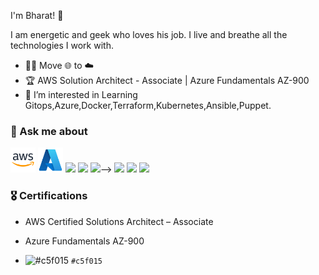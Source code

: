 I'm Bharat! 👋

I am energetic and geek who loves his job. I live and breathe all the technologies I work with.

- 👨‍💻 Move 🌐 to ☁️
- 🏆 AWS Solution Architect - Associate | Azure Fundamentals AZ-900 
- 👀 I’m interested in Learning Gitops,Azure,Docker,Terraform,Kubernetes,Ansible,Puppet.

### 💬 Ask me about

<img height="40" src="https://raw.githubusercontent.com/github/explore/master/topics/aws/aws.png"></a>
<img height="40" src="https://raw.githubusercontent.com/github/explore/master/topics/azure/azure.png"></a>
<img height="40" src="https://www.vectorlogo.zone/logos/terraformio/terraformio-icon.svg"></a>
<img height="40" src="https://www.vectorlogo.zone/logos/docker/docker-icon.svg"></a>
<img height="40" src="https://www.vectorlogo.zone/logos/argoprojio/argoprojio-icon.svg"></a>-->
<img height="40" src="https://www.vectorlogo.zone/logos/linux/linux-icon.svg"></a>
<img height="40" src="https://www.vectorlogo.zone/logos/jenkins/jenkins-icon.svg"></a>
<img height="40" src="https://www.vectorlogo.zone/logos/ansible/ansible-icon.svg"></a>

### 🎖️ Certifications
- AWS Certified Solutions Architect – Associate
- Azure Fundamentals AZ-900

- ![#c5f015](https://placehold.co/15x15/c5f015/c5f015.png) `#c5f015`
